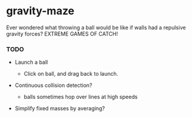 # gravity-maze

Ever wondered what throwing a ball would be like if walls had a repulsive
gravity forces?
EXTREME GAMES OF CATCH!


### TODO


 - Launch a ball
   - Click on ball, and drag back to launch.
 
 - Continuous collision detection?
    - balls sometimes hop over lines at high speeds
 
 - Simplify fixed masses by averaging?
